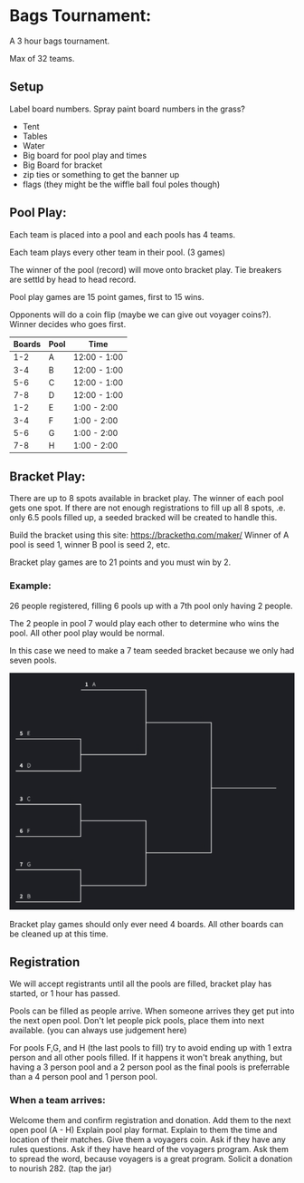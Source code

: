 # Bags Tournament:

A 3 hour bags tournament.

Max of 32 teams.


## Setup

Label board numbers. Spray paint board numbers in the grass? 

* Tent
* Tables
* Water
* Big board for pool play and times
* Big Board for bracket
* zip ties or something to get the banner up
* flags (they might be the wiffle ball foul poles though)


## Pool Play:

Each team is placed into a pool and each pools has 4 teams.

Each team plays every other team in their pool. (3 games)

The winner of the pool (record) will move onto bracket play. Tie breakers are settld by head to head record.

Pool play games are 15 point games, first to 15 wins.

Opponents will do a coin flip (maybe we can give out voyager coins?). Winner decides who goes first.

| Boards | Pool | Time |
|-|-|-|
|1-2 | A | 12:00 - 1:00 |
|3-4 | B | 12:00 - 1:00 |
|5-6 | C | 12:00 - 1:00 |
|7-8 | D | 12:00 - 1:00 |
|1-2 | E | 1:00 - 2:00 |
|3-4 | F | 1:00 - 2:00 |
|5-6 | G | 1:00 - 2:00 |
|7-8 | H | 1:00 - 2:00 |

## Bracket Play:

There are up to 8 spots available in bracket play. The winner of each pool gets one spot. If there are not enough registrations to fill up all 8 spots, .e. only 6.5 pools filled up, a seeded bracked will be created to handle this.

Build the bracket using this site:
https://brackethq.com/maker/ Winner of A pool is seed 1, winner B pool is seed 2, etc.

Bracket play games are to 21 points and you must win by 2.

### Example:
 26 people registered, filling 6 pools up with a 7th pool only having 2 people.

The 2 people in pool 7 would play each other to determine who wins the pool. All other pool play would be normal.

In this case we need to make a 7 team seeded bracket because we only had seven pools.

![picture 1](images/f79b5476c68872f890a03b58b7e34e6412ad4007ef717faf51a593759ea38c2a.png)  


Bracket play games should only ever need 4 boards.  All other boards can be cleaned up at this time.

## Registration

We will accept registrants until all the pools are filled, bracket play has started, or 1 hour has passed. 

Pools can be filled as people arrive. When someone arrives they get put into the next open pool.  Don't let people pick pools, place them into next available.  (you can always use judgement here)

For pools F,G, and H (the last pools to fill) try to avoid ending up with 1 extra person and all other pools filled.  If it happens it won't break anything, but having a 3 person pool and a 2 person pool as the final pools is preferrable than a 4 person pool and 1 person pool.

### When a team arrives:

Welcome them and confirm registration and donation.
Add them to the next open pool (A - H)
Explain pool play format.
Explain to them the time and location of their matches.
Give them a voyagers coin.
Ask if they have any rules questions.
Ask if they have heard of the voyagers program.
Ask them to spread the word, because voyagers is a great program.
Solicit a donation to nourish 282. (tap the jar)
